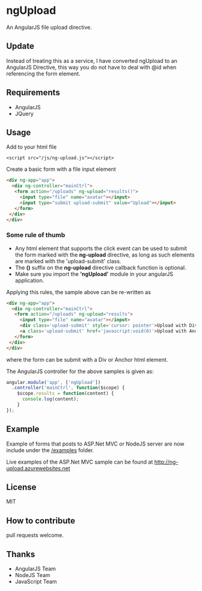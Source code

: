 # ngUpload

An AngularJS file upload directive.  

## Update

Instead of treating this as a service, I have converted ngUpload to 
an AngularJS Directive, this way you do not have to deal with @id when referencing the form element.  

## Requirements

* AngularJS
* JQuery

## Usage

Add to your html file

```
<script src="/js/ng-upload.js"></script>
```

Create a basic form with a file input element

``` html
<div ng-app="app">
  <div ng-controller="mainCtrl">
   <form action="/uploads" ng-upload="results()"> 
     <input type="file" name="avatar"></input>
     <input type="submit upload-submit" value="Upload"></input>
   </form>
 </div>
</div>
```

### Some rule of thumb

* Any html element that supports the click event can be used to submit the form marked with the __ng-upload__ directive, as long as such elements are marked with the 'upload-submit' class.
* The __()__ suffix on the __ng-upload__ directive callback function is optional.
* Make sure you import the __'ngUpload'__ module in your angularJS application.

Applying this rules, the sample above can be re-written as

``` html
<div ng-app="app">
  <div ng-controller="mainCtrl">
   <form action="/uploads" ng-upload="results"> 
     <input type="file" name="avatar"></input>
     <div class='upload-submit' style='cursor: pointer'>Upload with Div</div> &bull;
     <a class='upload-submit' href='javascript:void(0)'>Upload with Anchor</a>
   </form>
 </div>
</div>
```
where the form can be submit with a Div or Anchor html element.

The AngularJS controller for the above samples is given as:

``` js
angular.module('app', ['ngUpload'])
  .controller('mainCtrl', function($scope) {
    $scope.results = function(content) {
      console.log(content);
    }  
});
```

## Example

Example of forms that posts to ASP.Net MVC or NodeJS server are now include under the [/examples](https://github.com/adebisi-fa/ngUpload/tree/master/examples) folder.

Live examples of the ASP.Net MVC sample can be found at http://ng-upload.azurewebsites.net

## License

MIT

## How to contribute

pull requests welcome.

## Thanks

* AngularJS Team
* NodeJS Team
* JavaScript Team
